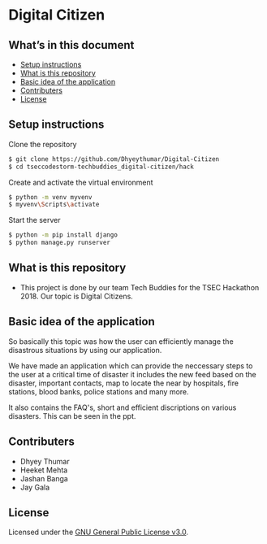 # Digital Citizen

## What’s in this document
- [Setup instructions](#setup-instructions)
- [What is this repository](#what-is-this-repository)
- [Basic idea of the application](#basic-idea-of-the-application)
- [Contributers](#contributers)
- [License](#license)


## Setup instructions

Clone the repository
```bash
$ git clone https://github.com/Dhyeythumar/Digital-Citizen
$ cd tseccodestorm-techbuddies_digital-citizen/hack
```

Create and activate the virtual environment
```bash
$ python -m venv myvenv
$ myvenv\Scripts\activate
```

Start the server
```bash
$ python -m pip install django
$ python manage.py runserver
```


## What is this repository
* This project is done by our team Tech Buddies for the TSEC Hackathon 2018. Our topic is Digital Citizens.


## Basic idea of the application
So basically this topic was how the user can efficiently manage the disastrous situations by using our application.

We have made an application which can provide the neccessary steps to the user at a critical time of disaster it includes the new feed based on the disaster, important contacts, map to locate the near by hospitals, fire stations, blood banks, police stations and many more.

It also contains the FAQ's, short and efficient discriptions on various disasters.
This can be seen in the ppt. 


## Contributers
* Dhyey Thumar
* Heeket Mehta
* Jashan Banga
* Jay Gala


## License
Licensed under the [GNU General Public License v3.0](./LICENSE).
